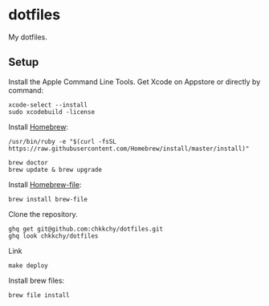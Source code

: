 dotfiles
========================================

My dotfiles.

Setup
--------------------------------------------------

Install the Apple Command Line Tools. Get Xcode on Appstore or directly by command:

```
xcode-select --install
sudo xcodebuild -license
```

Install [Homebrew](https://brew.sh/index_ja.html):

```
/usr/bin/ruby -e "$(curl -fsSL https://raw.githubusercontent.com/Homebrew/install/master/install)"
```

```
brew doctor
brew update & brew upgrade
```

Install [Homebrew-file](http://homebrew-file.readthedocs.io/en/latest/installation.html):

```
brew install brew-file
```

Clone the repository.

```
ghq get git@github.com:chkkchy/dotfiles.git
ghq look chkkchy/dotfiles
```

Link

```
make deploy
```

Install brew files:

```
brew file install
```